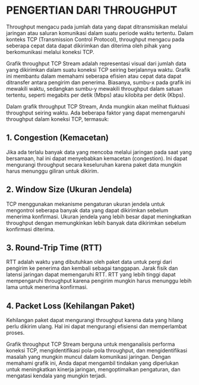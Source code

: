 # PENGERTIAN DARI THROUGHPUT

Throughput mengacu pada jumlah data yang dapat ditransmisikan melalui jaringan atau saluran komunikasi dalam suatu periode waktu tertentu. Dalam konteks TCP (Transmission Control Protocol), throughput mengacu pada seberapa cepat data dapat dikirimkan dan diterima oleh pihak yang berkomunikasi melalui koneksi TCP.

Grafik throughput TCP Stream adalah representasi visual dari jumlah data yang dikirimkan dalam suatu koneksi TCP seiring berjalannya waktu. Grafik ini membantu dalam memahami seberapa efisien atau cepat data dapat ditransfer antara pengirim dan penerima. Biasanya, sumbu-x pada grafik ini mewakili waktu, sedangkan sumbu-y mewakili throughput dalam satuan tertentu, seperti megabits per detik (Mbps) atau kilobita per detik (Kbps).

Dalam grafik throughput TCP Stream, Anda mungkin akan melihat fluktuasi throughput seiring waktu. Ada beberapa faktor yang dapat memengaruhi throughput dalam koneksi TCP, termasuk:

## 1. **Congestion (Kemacetan)**
 Jika ada terlalu banyak data yang mencoba melalui jaringan pada saat yang bersamaan, hal ini dapat menyebabkan kemacetan (congestion). Ini dapat mengurangi throughput secara keseluruhan karena paket data mungkin harus menunggu giliran untuk dikirim.

## 2. **Window Size (Ukuran Jendela)**
 TCP menggunakan mekanisme pengaturan ukuran jendela untuk mengontrol seberapa banyak data yang dapat dikirimkan sebelum menerima konfirmasi. Ukuran jendela yang lebih besar dapat meningkatkan throughput dengan memungkinkan lebih banyak data dikirimkan sebelum konfirmasi diterima.

## 3. **Round-Trip Time (RTT)**
 RTT adalah waktu yang dibutuhkan oleh paket data untuk pergi dari pengirim ke penerima dan kembali sebagai tanggapan. Jarak fisik dan latensi jaringan dapat memengaruhi RTT. RTT yang lebih tinggi dapat mempengaruhi throughput karena pengirim mungkin harus menunggu lebih lama untuk menerima konfirmasi.

## 4. **Packet Loss (Kehilangan Paket)**
 Kehilangan paket dapat mengurangi throughput karena data yang hilang perlu dikirim ulang. Hal ini dapat mengurangi efisiensi dan memperlambat proses.

Grafik throughput TCP Stream berguna untuk menganalisis performa koneksi TCP, mengidentifikasi pola-pola throughput, dan mengidentifikasi masalah yang mungkin muncul dalam komunikasi jaringan. Dengan memahami grafik ini, Anda dapat mengambil tindakan yang diperlukan untuk meningkatkan kinerja jaringan, mengoptimalkan pengaturan, dan mengatasi kendala yang mungkin terjadi.
